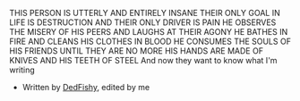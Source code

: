 THIS PERSON IS UTTERLY AND ENTIRELY INSANE
THEIR ONLY GOAL IN LIFE IS DESTRUCTION AND THEIR ONLY DRIVER IS PAIN
HE OBSERVES THE MISERY OF HIS PEERS AND LAUGHS AT THEIR AGONY
HE BATHES IN FIRE AND CLEANS HIS CLOTHES IN BLOOD
HE CONSUMES THE SOULS OF HIS FRIENDS UNTIL THEY ARE NO MORE
HIS HANDS ARE MADE OF KNIVES AND HIS TEETH OF STEEL
And now they want to know what I'm writing
- Written by [DedFishy](https://github.com/DedFishy), edited by me
